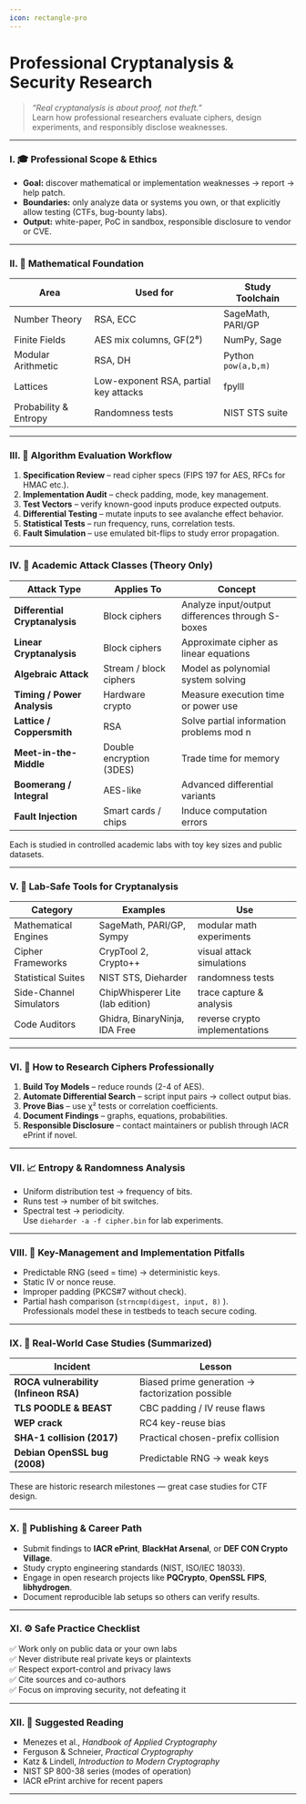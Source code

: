 ```yaml
---
icon: rectangle-pro
---
```


# Professional Cryptanalysis & Security Research

> _“Real cryptanalysis is about proof, not theft.”_\
> Learn how professional researchers evaluate ciphers, design experiments, and responsibly disclose weaknesses.

***

### I. 🎓 Professional Scope & Ethics

* **Goal:** discover mathematical or implementation weaknesses → report → help patch.
* **Boundaries:** only analyze data or systems you own, or that explicitly allow testing (CTFs, bug-bounty labs).
* **Output:** white-paper, PoC in sandbox, responsible disclosure to vendor or CVE.

***

### II. 🧮 Mathematical Foundation

| Area                  | Used for                              | Study Toolchain     |
| --------------------- | ------------------------------------- | ------------------- |
| Number Theory         | RSA, ECC                              | SageMath, PARI/GP   |
| Finite Fields         | AES mix columns, GF(2⁸)               | NumPy, Sage         |
| Modular Arithmetic    | RSA, DH                               | Python `pow(a,b,m)` |
| Lattices              | Low-exponent RSA, partial key attacks | fpylll              |
| Probability & Entropy | Randomness tests                      | NIST STS suite      |

***

### III. 🔬 Algorithm Evaluation Workflow

1. **Specification Review** – read cipher specs (FIPS 197 for AES, RFCs for HMAC etc.).
2. **Implementation Audit** – check padding, mode, key management.
3. **Test Vectors** – verify known-good inputs produce expected outputs.
4. **Differential Testing** – mutate inputs to see avalanche effect behavior.
5. **Statistical Tests** – run frequency, runs, correlation tests.
6. **Fault Simulation** – use emulated bit-flips to study error propagation.

***

### IV. 🧠 Academic Attack Classes (Theory Only)

| Attack Type                    | Applies To               | Concept                                          |
| ------------------------------ | ------------------------ | ------------------------------------------------ |
| **Differential Cryptanalysis** | Block ciphers            | Analyze input/output differences through S-boxes |
| **Linear Cryptanalysis**       | Block ciphers            | Approximate cipher as linear equations           |
| **Algebraic Attack**           | Stream / block ciphers   | Model as polynomial system solving               |
| **Timing / Power Analysis**    | Hardware crypto          | Measure execution time or power use              |
| **Lattice / Coppersmith**      | RSA                      | Solve partial information problems mod n         |
| **Meet-in-the-Middle**         | Double encryption (3DES) | Trade time for memory                            |
| **Boomerang / Integral**       | AES-like                 | Advanced differential variants                   |
| **Fault Injection**            | Smart cards / chips      | Induce computation errors                        |

Each is studied in controlled academic labs with toy key sizes and public datasets.

***

### V. 🧩 Lab-Safe Tools for Cryptanalysis

| Category                | Examples                         | Use                            |
| ----------------------- | -------------------------------- | ------------------------------ |
| Mathematical Engines    | SageMath, PARI/GP, Sympy         | modular math experiments       |
| Cipher Frameworks       | CrypTool 2, Crypto++             | visual attack simulations      |
| Statistical Suites      | NIST STS, Dieharder              | randomness tests               |
| Side-Channel Simulators | ChipWhisperer Lite (lab edition) | trace capture & analysis       |
| Code Auditors           | Ghidra, BinaryNinja, IDA Free    | reverse crypto implementations |

***

### VI. 🧠 How to Research Ciphers Professionally

1. **Build Toy Models** – reduce rounds (2-4 of AES).
2. **Automate Differential Search** – script input pairs → collect output bias.
3. **Prove Bias** – use χ² tests or correlation coefficients.
4. **Document Findings** – graphs, equations, probabilities.
5. **Responsible Disclosure** – contact maintainers or publish through IACR ePrint if novel.

***

### VII. 📈 Entropy & Randomness Analysis

* Uniform distribution test → frequency of bits.
* Runs test → number of bit switches.
* Spectral test → periodicity.\
  Use `dieharder -a -f cipher.bin` for lab experiments.

***

### VIII. 🔏 Key-Management and Implementation Pitfalls

* Predictable RNG (seed = time) → deterministic keys.
* Static IV or nonce reuse.
* Improper padding (PKCS#7 without check).
* Partial hash comparison (`strncmp(digest, input, 8)` ).\
  Professionals model these in testbeds to teach secure coding.

***

### IX. 🧩 Real-World Case Studies (Summarized)

| Incident                              | Lesson                                           |
| ------------------------------------- | ------------------------------------------------ |
| **ROCA vulnerability (Infineon RSA)** | Biased prime generation → factorization possible |
| **TLS POODLE & BEAST**                | CBC padding / IV reuse flaws                     |
| **WEP crack**                         | RC4 key-reuse bias                               |
| **SHA-1 collision (2017)**            | Practical chosen-prefix collision                |
| **Debian OpenSSL bug (2008)**         | Predictable RNG → weak keys                      |

These are historic research milestones — great case studies for CTF design.

***

### X. 🧠 Publishing & Career Path

* Submit findings to **IACR ePrint**, **BlackHat Arsenal**, or **DEF CON Crypto Village**.
* Study crypto engineering standards (NIST, ISO/IEC 18033).
* Engage in open research projects like **PQCrypto**, **OpenSSL FIPS**, **libhydrogen**.
* Document reproducible lab setups so others can verify results.

***

### XI. ⚙️ Safe Practice Checklist

✅ Work only on public data or your own labs\
✅ Never distribute real private keys or plaintexts\
✅ Respect export-control and privacy laws\
✅ Cite sources and co-authors\
✅ Focus on improving security, not defeating it

***

### XII. 📘 Suggested Reading

* Menezes et al., _Handbook of Applied Cryptography_
* Ferguson & Schneier, _Practical Cryptography_
* Katz & Lindell, _Introduction to Modern Cryptography_
* NIST SP 800-38 series (modes of operation)
* IACR ePrint archive for recent papers

***
